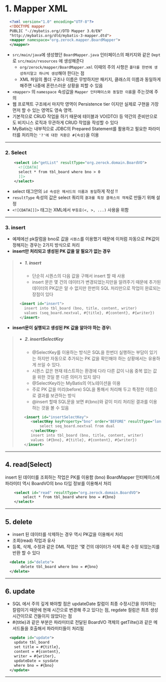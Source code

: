 # 1. Mapper XML
```xml
  <?xml version="1.0" encoding="UTF-8"?>
  <!DOCTYPE mapper
  PUBLIC "-//mybatis.org//DTD Mapper 3.0/EN"
  "http://mybatis.org/dtd/mybatis-3-mapper.dtd">
  <mapper namespace="org.zerock.mapper.BoardMapper">
  </mapper>
```
- `src/main/java`에 생성했던 `BoardMapper.java` 인터페이스의 패키지와 같은 `Dept`로 `src/main/resources` 에 생성해준다
    - `org/zerock/mapper/BoardMapper.xml`
      이때의 주의 사항은 `폴더를 한번에 생성하지말고 하나씩 생성`해야 한다는 점
    - XML 파일의 폴더 구조나 이름은 무방하지만 패키지, 클래스의 이름과 동일하게 해주면 나중에 혼란스러운 상황을 피할 수 있음
- `<mapper>` 의 `namespace` 속성값을 `Mapper 인터페이스와 동일한 이름`을 주는것에 주의
-  웹 프로젝트 구조에서 마지막 영역이 Persistence tier 이지만 실제로 구현을 가장 먼저 할 수 있는 영역도 영속 영역.
- 기본적으로 CRUD 작업을 하기 때문에 테이블과 VO(DTO) 등 약간의 준비만으로도 비지니스 로직과 무관하게 CRUD 작업을 작성할 수 있다
- MyBatis는 내부적으로 JDBC의 Prepared Statement를 활용하고 필요한 파라미터를 처리하는 `'?'에 대한 치환은 #{속성}`을 이용
---
### 2. Select
```xml
    <select id="getList" resultType="org.zerock.domain.BoardVO">
      <![CDATA[
      select * from tbl_board where bno > 0
      ]]>
    </select>
```
- select 태그안의 `id 속성은 메서드의 이름과 동일`하게 작성 !!
- `resultType` 속성의 값은 select 쿼리의 `결과를 특정 클래스의 객체`로 만들기 위해 설정
- `<![CDATA[]]>` 태그는 XML에서 `부등호(<, >, ...)` 사용을 위함
---
### 3. insert
  - 예제에선 pk칼럼을 bno로 값을 `시퀀스`를 이용했기 때문에 이처럼 자동으로 PK값이 정해지는 경우는 2가지 방식으로 처리
  - **insert만 처리되고 생성된 PK 값을 알 필요가 없는 경우**
> - ##### 1. insert  
>   - 단순히 시퀀스의 다음 값을 구해서 insert 할 때 사용
>   - insert 문은 몇 건의 데이터가 변경되었는지만을 알려주기 때문에 추가된 데이터의 PK값은 알 수 없지만
> 한번의 SQL 처리만으로 작업이 완료되는 장점이 있다
>```xml
>  <insert id="insert">
>    insert into tbl_board (bno, title, content, writer)
>    values (seq_board.nextval, #{title}, #{content}, #{writer})
>  </insert>
>```
>
  - **insert문이 실행되고 생성된 PK 값을 알아야 하는 경우**\
> - ##### 2. insertSelectKey
>   - @SelectKey를 이용하는 방식은 SQL을 한번더 실행하는 부담이 있기는 하지만 자동으로 추가되는 PK 값을 확인해야 하는 상황에서는 유용하게 쓰일 수 있다.
>   - 시퀀스 값은 현재 테스트하는 환경에 다라 다른 값이 나옴 중복 없는 값을 위한 것일 뿐 다른 의미가 있지 않다
>   -	@SelectKey라는 MyBatis의 어노테이션을 이용
>   -  주로 PK 값을 미리(before) SQL을 통해서 처리해 두고 특정한 이름으로 결과를 보관하는 방식
>   - @insert 할때 SQL문을 보면 #{bno}와 같이 미리 처리된 결과를 이용하는 것을 볼 수 있음
>```xml
>    <insert id="insertSelectKey">
>    	<selectKey keyProperty="bno" order="BEFORE" resultType="long">
>    		select seq_board.nextval from dual
>    	</selectKey>
>    	insert into tbl_board (bno, title, content, writer)
>    	values (#{bno}, #{title}, #{content}, #{writer})
>    </insert>
>```

---
## 4. read(Select)
  insert 된 데이터를 조회하는 작업은 PK를 이용함 (bno)
  BoardMapper 인터페이스에 파라미터 역시 BoardVO의 bno 타입 정보를 이용해서 처리
```xml
    <select id="read" resultType="org.zerock.domain.BoardVO">
    	select * from tbl_board where bno = #{bno}
    </select>
```
---
## 5. delete
 - insert 된 데이터를 삭제하는 경우 역시 PK값을 이용해서 처리
 - 조회(read) 작업과 유사
 - 등록, 삭제, 수정과 같은 DML 작업은 '몇 건의 데이터가 삭제 혹은 수정 되었는지를 반환 할 수 있다
```xml
  <delete id="delete">
	   delete tbl_board where bno = #{bno}
  </delete>
```
---
## 6. update
  - SQL 에서 주의 깊게 봐야할 점은 updateDate 칼럼이 최종 수정시간을 의미하는
  칼럼이기 때문에 현재 시간으로 변경해 주고 있다는 점, regdate 컬럼은 최초 생성 시간이므로 건들이지 않았다는 점
  - #{title}과 같은 부분은 파라미터로 전달된 BoardVO 객체의 getTilte()과 같은 메서드들을 호출해서 파라미터들이 처리됨
```xml
  <update id="update">
  	update tbl_board
  	set title = #{title},
  	content = #{content},
  	writer = #{writer},
  	updateDate = sysdate
  	where bno = #{bno}
  </update>
```
---
